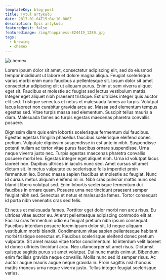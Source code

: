 ```yaml
---
templateKey: blog-post
title: Tytuł artykułu
date: 2017-01-04T15:04:10.000Z
description: Opis artykułu
featuredpost: false
featuredimage: /img/happiness-824419_1280.jpg
tags:
  - brewing
  - chemex
---
```

![chemex](/img/happiness-824419_1280.jpg)

Lorem ipsum dolor sit amet, consectetur adipiscing elit, sed do eiusmod tempor incididunt ut labore et dolore magna aliqua. Feugiat scelerisque varius morbi enim nunc faucibus a pellentesque sit. Ipsum dolor sit amet consectetur adipiscing elit ut aliquam purus. Enim ut sem viverra aliquet eget sit. Faucibus et molestie ac feugiat sed lectus vestibulum mattis. Integer eget aliquet nibh praesent tristique. Est ultricies integer quis auctor elit sed. Tristique senectus et netus et malesuada fames ac turpis. Volutpat lacus laoreet non curabitur gravida arcu ac. Massa sed elementum tempus egestas sed. Vitae turpis massa sed elementum. Suscipit tellus mauris a diam. Malesuada fames ac turpis egestas maecenas pharetra convallis posuere.

Dignissim diam quis enim lobortis scelerisque fermentum dui faucibus. Egestas egestas fringilla phasellus faucibus scelerisque eleifend donec pretium. Vulputate dignissim suspendisse in est ante in nibh. Suspendisse potenti nullam ac tortor vitae purus faucibus ornare suspendisse. Urna neque viverra justo nec. Turpis egestas maecenas pharetra convallis posuere morbi leo. Egestas integer eget aliquet nibh. Urna id volutpat lacus laoreet non. Dapibus ultrices in iaculis nunc sed. Amet cursus sit amet dictum sit. In metus vulputate eu scelerisque felis imperdiet proin fermentum leo. Donec massa sapien faucibus et molestie ac feugiat. Nunc id cursus metus aliquam eleifend mi in. Nibh cras pulvinar mattis nunc sed blandit libero volutpat sed. Enim lobortis scelerisque fermentum dui faucibus in ornare quam. Posuere urna nec tincidunt praesent semper feugiat nibh sed. Senectus et netus et malesuada fames. Tortor consequat id porta nibh venenatis cras sed felis.

Et netus et malesuada fames. Porttitor eget dolor morbi non arcu risus. Eu ultrices vitae auctor eu. At erat pellentesque adipiscing commodo elit at. Facilisi cras fermentum odio eu feugiat pretium nibh ipsum consequat. Faucibus interdum posuere lorem ipsum dolor sit. Id neque aliquam vestibulum morbi blandit. Condimentum vitae sapien pellentesque habitant morbi tristique senectus et. Faucibus scelerisque eleifend donec pretium vulputate. Sit amet massa vitae tortor condimentum. Id interdum velit laoreet id donec ultrices tincidunt arcu. Nec ullamcorper sit amet risus. Dictumst quisque sagittis purus sit amet volutpat. Dui nunc mattis enim ut. Bibendum enim facilisis gravida neque convallis. Mollis nunc sed id semper risus. Ac auctor augue mauris augue neque gravida in. Proin sagittis nisl rhoncus mattis rhoncus urna neque viverra justo. Tellus integer feugiat scelerisque varius.